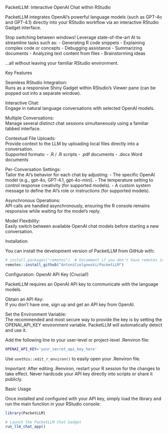 
<!-- README.md is generated from README.Rmd. Please edit that file -->

PacketLLM: Interactive OpenAI Chat within RStudio

PacketLLM integrates OpenAI’s powerful language models (such as GPT-4o
and GPT-4.1) directly into your RStudio workflow via an interactive
RStudio Gadget interface.

Stop switching between windows! Leverage state-of-the-art AI to
streamline tasks such as: - Generating R code snippets - Explaining
complex code or concepts - Debugging assistance - Summarizing
documents - Analyzing text content from files - Brainstorming ideas

…all without leaving your familiar RStudio environment.

Key Features

Seamless RStudio Integration:  
Runs as a responsive Shiny Gadget within RStudio’s Viewer pane (can be
popped out into a separate window).

Interactive Chat:  
Engage in natural language conversations with selected OpenAI models.

Multiple Conversations:  
Manage several distinct chat sessions simultaneously using a familiar
tabbed interface.

Contextual File Uploads:  
Provide context to the LLM by uploading local files directly into a
conversation.  
Supported formats: - .R / .R scripts - .pdf documents - .docx Word
documents

Per-Conversation Settings:  
Tailor the AI’s behavior for each chat by adjusting: - The specific
OpenAI model (e.g., gpt-4o, GPT-4.1, gpt-4o-mini). - The temperature
setting to control response creativity (for supported models). - A
custom system message to define the AI’s role or instructions (for
supported models).

Asynchronous Operations:  
API calls are handled asynchronously, ensuring the R console remains
responsive while waiting for the model’s reply.

Model Flexibility:  
Easily switch between available OpenAI chat models before starting a new
conversation.

Installation

You can install the development version of PacketLLM from GitHub with:

``` r
# install.packages("remotes")  # Uncomment if you don't have remotes installed
remotes::install_github("AntoniCzolgowski/PacketLLM")
```

Configuration: OpenAI API Key (Crucial!)

PacketLLM requires an OpenAI API key to communicate with the language
models.

Obtain an API Key:  
If you don’t have one, sign up and get an API key from OpenAI.

Set the Environment Variable:  
The recommended and most secure way to provide the key is by setting the
OPENAI_API_KEY environment variable. PacketLLM will automatically detect
and use it.

Add the following line to your user-level or project-level .Renviron
file:

``` sh
OPENAI_API_KEY='your_secret_api_key_here'
```

Use `usethis::edit_r_environ()` to easily open your .Renviron file.

Important: After editing .Renviron, restart your R session for the
changes to take effect. Never hardcode your API key directly into
scripts or share it publicly.

Basic Usage

Once installed and configured with your API key, simply load the library
and run the main function in your RStudio console:

``` r
library(PacketLLM)

# Launch the PacketLLM Chat Gadget
run_llm_chat_app()
```
